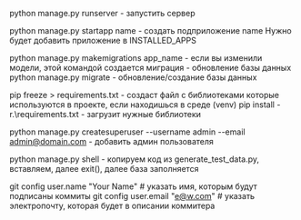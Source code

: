 python manage.py runserver - запустить сервер

python manage.py startapp name - создать подприложение name
Нужно будет добавить приложение в INSTALLED_APPS

python manage.py makemigrations app_name - если вы изменили модели, этой командой создается миграция - обновление базы данных
python manage.py migrate - обновление/создание базы данных

pip freeze > requirements.txt - создаст файл с библиотеками которые используются в проекте, если находишься в среде (venv)
pip install -r.\requirements.txt - загрузит нужные библиотеки

python manage.py createsuperuser --username admin --email admin@domain.com - добавить админ пользователя

python manage.py shell - копируем код из generate_test_data.py, вставляем, далее exit(), далее база заполняется

git config user.name "Your Name" # указать имя, которым будут подписаны коммиты
git config user.email "e@w.com"  # указать электропочту, которая будет в описании коммитера
